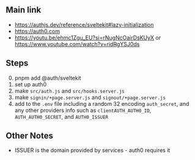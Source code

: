 ## Main link

- https://authjs.dev/reference/sveltekit#lazy-initialization
- https://auth0.com
- https://youtu.be/ehmc1Zgu_EU?si=rNugNcOairDsKUyX or https://www.youtube.com/watch?v=ridRgYSJ0ds

## Steps

0. pnpm add @auth/sveltekit
1. set up auth0
2. make `src/auth.js` and `src/hooks.server.js`
3. make `signin/+page.server.js` and `signout/+page.server.js`
4. add to the `.env` file including a random 32 encoding `auth_secret`, and any other providers info such as `clientAUTH_AUTH0_ID`, `AUTH_AUTH0_SECRET`, and `AUTH0_ISSUER`

## Other Notes

- ISSUER is the domain provided by services - auth0 requires it
